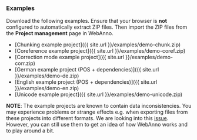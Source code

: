 ### Examples

Download the following examples. Ensure that your browser is **not** configured to automatically 
extract ZIP files. Then import the ZIP files from the **Project management** page in WebAnno.

* [Chunking example project]({{ site.url }}/examples/demo-chunk.zip)
* [Coreference example project]({{ site.url }}/examples/demo-coref.zip)
* [Correction mode example project]({{ site.url }}/examples/demo-corr.zip)
* [German example project (POS + dependencies)]({{ site.url }}/examples/demo-de.zip)
* [English example project (POS + dependencies)]({{ site.url }}/examples/demo-en.zip)
* [Unicode example project]({{ site.url }}/examples/demo-unicode.zip)

**NOTE**: The example projects are known to contain data inconsistencies. You may experience
problems or strange effects e.g. when exporting files from these projects into different formats.
We are looking into this [issue](https://github.com/webanno/webanno/issues/452). However, you can
still use them to get an idea of how WebAnno works and to play around a bit.
